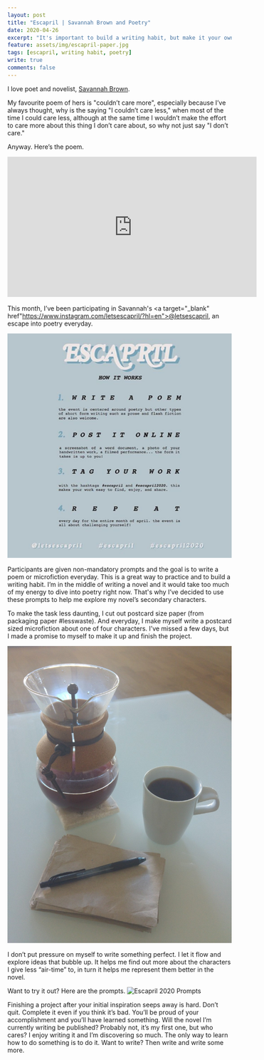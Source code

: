 ```yaml
---	
layout: post	
title: "Escapril | Savannah Brown and Poetry"	
date: 2020-04-26	
excerpt: "It's important to build a writing habit, but make it your own"	
feature: assets/img/escapril-paper.jpg
tags: [escapril, writing habit, poetry]	
write: true	
comments: false	
---	
```

I love poet and novelist, <a target="_blank" href="https://www.savbrown.com/home">Savannah Brown</a>.

My favourite poem of hers is "couldn’t care more", especially because I’ve always thought, why is the saying "I couldn’t care less," when most of the time I could care less, although at the same time I wouldn’t make the effort to care more about this thing I don’t care about, so why not just say "I don’t care."

Anyway. Here’s the poem.

<iframe width="560" height="315" src="https://www.youtube.com/embed/oou9kMR6ZrQ" frameborder="0" allow="accelerometer; autoplay; encrypted-media; gyroscope; picture-in-picture" allowfullscreen></iframe>

This month, I’ve been participating in Savannah's <a target="_blank" href"https://www.instagram.com/letsescapril/?hl=en">@letsescapril</a>, an escape into poetry everyday.

![What is escapril](/assets/img/whatisescapril.png)

Participants are given non-mandatory prompts and the goal is to write a poem or microfiction everyday. This is a great way to practice and to build a writing habit. I’m in the middle of writing a novel and it would take too much of my energy to dive into poetry right now. That's why I’ve decided to use these prompts to help me explore my novel’s secondary characters.

To make the task less daunting, I cut out postcard size paper (from packaging paper #lesswaste). And everyday, I make myself write a postcard sized microfiction about one of four characters. I’ve missed a few days, but I made a promise to myself to make it up and finish the project.

![Postcard sized paper for microfiction](/assets/img/escapril-paper.jpg)

I don’t put pressure on myself to write something perfect. I let it flow and explore ideas that bubble up. It helps me find out more about the characters I give less “air-time” to, in turn it helps me represent them better in the novel.

Want to try it out? Here are the prompts.
![Escapril 2020 Prompts](/assets/img/escapril2020promts.png)

Finishing a project after your initial inspiration seeps away is hard. Don’t quit. Complete it even if you think it’s bad. You’ll be proud of your accomplishment and you’ll have learned something. Will the novel I’m currently writing be published? Probably not, it’s my first one, but who cares? I enjoy writing it and I’m discovering so much. The only way to learn how to do something is to do it. Want to write? Then write and write some more.

